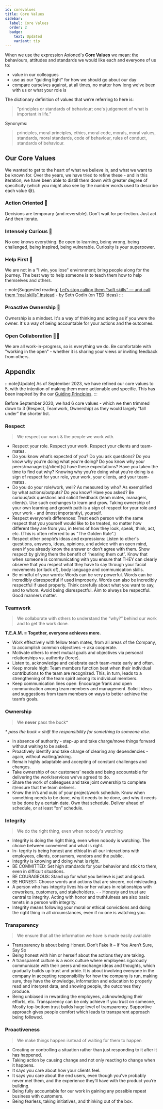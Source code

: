 ```yaml
---
id: corevalues
title: Core Values
sidebar:
  label: Core Values
  order: 2
  badge:
    text: Updated
    variant: tip
---
```


When we use the expression Axioned's **Core Values** we mean: the behaviours, attitudes and standards we would like each and everyone of us to:

- value in our colleagues
- use as our "guiding light" for how we should go about our day
- compare ourselves against, at all times, no matter how long we’ve been with us or what your role is

The dictionary definition of values that we’re referring to here is:

> "principles or standards of behaviour; one's judgement of what is important in life."

Synonyms:

> principles, moral principles, ethics, moral code, morals, moral values, standards, moral standards, code of behaviour, rules of conduct, standards of behaviour.

## Our Core Values

We wanted to get to the heart of what we believe in, and what we want to be known for. Over the years, we have tried to refine these - and in this iteration, we have been able to distill them down with greater degree of specificity (which you might also see by the number words used to describe each value 😅).

### Action Oriented 🚀

Decisions are temporary (and reversible). Don't wait for perfection. Just act. And then iterate.

### Intensely Curious 🧠

No one knows everything. Be open to learning, being wrong, being challenged, being inspired, being vulnerable. Curiosity is your superpower.

### Help First 🤝

We are not in a "I win, you lose" environment; bring people along for the journey. The best way to help someone is to teach them how to help themselves and others.

:::note[Suggested reading]
[Let’s stop calling them “soft skills” — and call them “real skills” instead](https://ideas.ted.com/soft-skills-and-real-skills/) - by Seth Godin (on TED Ideas)
:::

### Proactive Ownership 🏅

Ownership is a mindset. It's a way of thinking and acting as if you were the owner. It's a way of being accountable for your actions and the outcomes.

### Open Collaboration 🤜🤛

We are all work-in-progress, so is everything we do. Be comfortable with "working in the open" - whether it is sharing your views or inviting feedback from others.

## Appendix

:::note[Update]
As of September 2023, we have refined our core values to 5, with the intention of making them more actionable and specific. This has been inspired by the our [Guiding Principles](/docs/Playbook/guiding-principles).
:::

Before September 2020, we had 6 core values - which we then trimmed down to 3 (Respect, Teamwork, Ownership) as they would largely “fall under” the shorter list.

### Respect

> We respect our work & the people we work with.

- Respect your role. Respect your work. Respect your clients and team-mates.
- Do you know what’s expected of you? Do you ask questions? Do you know why you’re doing what you’re doing? Do you know why your peers/manager(s)/client(s) have these expectations? Have you taken the time to find out why? Knowing why you’re doing what you’re doing is a sign of respect for your role, your work, your clients, and your team-mates.
- Do you do your role/work, well? As measured by who? As exemplified by what actions/outputs? Do you know? Have you asked? Be curious/ask questions and solicit feedback (team mates, managers, clients). Use such exchanges to learn and grow. Taking ownership of your own learning and growth path is a sign of respect for your role and your work - and (most importantly), yourself.
- Respect everyone’s differences: Treat each person with the same respect that you yourself would like to be treated, no matter how different they are from you, in terms of how they look, speak, think, act, etc. (This is often referred to as "The Golden Rule".)
- Respect other people’s ideas and expressions: Listen to other's questions, answers, ideas, opinions, and advice with an open mind, even if you already know the answer or don't agree with them. Show respect by giving them the benefit of “hearing them out”. Know that when someone is communicating with you ensure that THEY can clearly observe that you respect what they have to say through your facial movements (or lack of), body language and communication skills.
- Be mindful of your words: Words can be very powerful. Words can be incredibly disrespectful if used improperly. Words can also be incredibly respectful if used properly. Think carefully about what you want to say, and to whom. Avoid being disrespectful. Aim to always be respectful. Good manners matter.

### Teamwork

> We collaborate with others to understand the “why?” behind our work and to get the work done.

**T.E.A.M. = Together, everyone achieves more.**

- Work effectively with fellow team mates, from all areas of the Company, to accomplish common objectives → aka cooperate.
- Motivate others to meet mutual goals and objectives via personal relationships vs. authority (force).
- Listen to, acknowledge and celebrate each team-mate early and often.
- Keep morale high: Team members function best when their individual contributions to the team are recognized. This, in turn, leads to a strengthening of the team spirit among its individual members.
- Keep communication lines open: Encourage frank and open communication among team members and management. Solicit ideas and suggestions from team members on ways to better achieve the team’s goals.

### Ownership

> We **never** pass the buck\*

_\* pass the buck = shift the responsibility for something to someone else._

- In absence of authority - step-up and take charge/move things forward without waiting to be asked.
- Proactively identify and take charge of clearing any dependencies - again, without waiting/asking.
- Remain highly adaptable and accepting of constant challenges and changes.
- Take ownership of our customers’ needs and being accountable for delivering the work/services we’ve agreed to do.
- Share the work of colleagues and take joint ownership to complete it/ensure that the team delivers.
- Know the in’s and outs of your project/work schedule. Know when something needs to be done, why it needs to be done, and why it needs to be done by a certain date. Own that schedule. Deliver ahead of schedule, or at least “on” schedule.

### Integrity

> We do the right thing, even when nobody's watching

- Integrity is doing the right thing, even when nobody is watching. The choice between convenient and what is right.
- In- tegrity is being honest and ethical in all our interactions with employees, clients, consumers, vendors and the public.
- Integrity is knowing and doing what is right.
- BE COMMITTED: Set high standards for your behavior and stick to them, even in difficult situations.
- BE COURAGEOUS: Stand up for what you believe is just and good.
- BE HONEST: Choose words and actions that are sincere, not misleading.
- A person who has integrity lives his or her values in relationships with coworkers, customers, and stakeholders. - - Honesty and trust are central to integrity. Acting with honor and truthfulness are also basic tenets in a person with integrity.
- Integrity means following your moral or ethical convictions and doing the right thing in all circumstances, even if no one is watching you.

### Transparency

> We ensure that all the information we have is made easily available

- Transparency is about being Honest. Don’t Fake It – If You Aren’t Sure, Say So
- Being honest with him or herself about the actions they are taking.
- A transparent culture is a work culture where employees rigorously communicate with their peers and exchange ideas and thoughts, which gradually builds up trust and pride. It is about involving everyone in the company in accepting responsibility for how the company is run, making sure, they have the knowledge, information and education to properly read and interpret data, and showing people, the outcomes they produce.
- Being unbiased in rewarding the employees, acknowledging their efforts, etc. Transparency can be only achieve if you trust on someone, Mostly top-bottom trust builds huge level of transparency. Supportive approach gives people comfort which leads to transparent approach being followed.

### Proactiveness

> We make things happen isntead of waiting for them to happen

- Creating or controlling a situation rather than just responding to it after it has happened.
- Taking action by causing change and not only reacting to change when it happens.
- It says you care about how your clients feel.
- It says you care about the end users, even though you’ve probably never met them, and the experience they’ll have with the product you’re building.
- Being fully accountable for our work in gaining any possible repeat business with customers.
- Being fearless, taking initiatives, and thinking out of the box.
